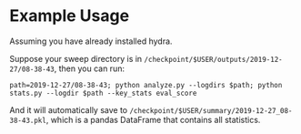 # Example Usage

Assuming you have already installed hydra. 

Suppose your sweep directory is in `/checkpoint/$USER/outputs/2019-12-27/08-38-43`, then you can run:

```
path=2019-12-27/08-38-43; python analyze.py --logdirs $path; python stats.py --logdir $path --key_stats eval_score
```

And it will automatically save to `/checkpoint/$USER/summary/2019-12-27_08-38-43.pkl`, which is a pandas DataFrame that contains all statistics.

